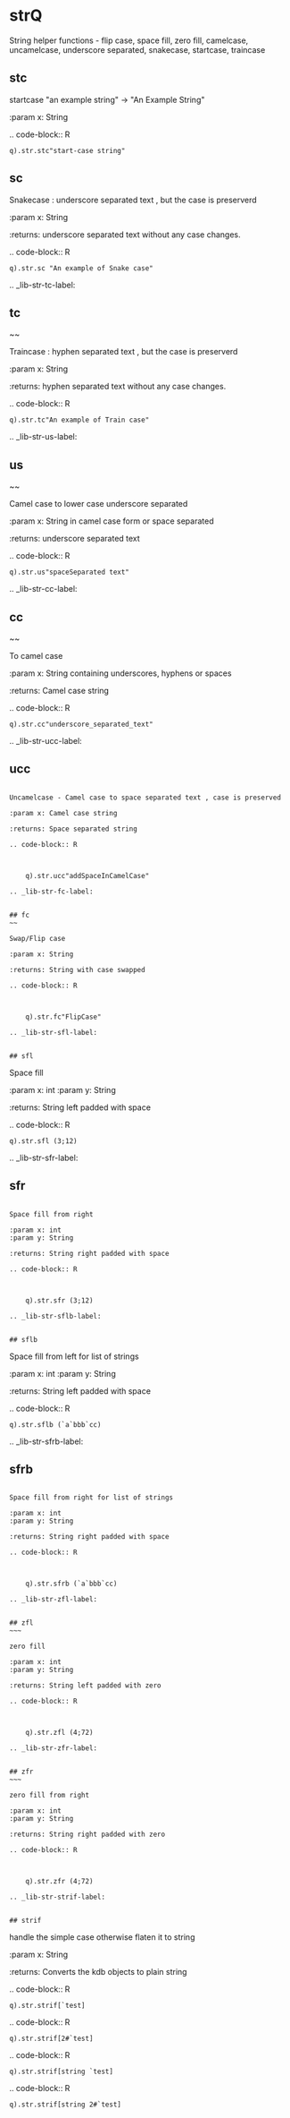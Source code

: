# strQ

String helper functions - flip case, space fill, zero fill, camelcase, uncamelcase, underscore separated, snakecase, startcase, traincase

## stc


startcase "an example string" -> "An Example String"

:param x: String

.. code-block:: R



    q).str.stc"start-case string"



## sc


Snakecase : underscore separated text , but the case is preserverd

:param x: String

:returns: underscore separated text without any case changes.

.. code-block:: R



    q).str.sc "An example of Snake case"

.. _lib-str-tc-label:


## tc
~~

Traincase : hyphen separated text , but the case is preserverd

:param x: String

:returns: hyphen separated text without any case changes.

.. code-block:: R



    q).str.tc"An example of Train case"

.. _lib-str-us-label:


## us
~~

Camel case to lower case underscore separated

:param x: String in camel case form or space separated

:returns: underscore separated text

.. code-block:: R



    q).str.us"spaceSeparated text"

.. _lib-str-cc-label:


## cc
~~

To camel case

:param x: String containing underscores, hyphens or spaces

:returns: Camel case string

.. code-block:: R



    q).str.cc"underscore_separated_text"

.. _lib-str-ucc-label:


## ucc
~~~

Uncamelcase - Camel case to space separated text , case is preserved

:param x: Camel case string

:returns: Space separated string

.. code-block:: R



    q).str.ucc"addSpaceInCamelCase"

.. _lib-str-fc-label:


## fc
~~

Swap/Flip case

:param x: String

:returns: String with case swapped

.. code-block:: R



    q).str.fc"FlipCase"

.. _lib-str-sfl-label:


## sfl
~~~

Space fill

:param x: int
:param y: String

:returns: String left padded with space

.. code-block:: R



    q).str.sfl (3;12)

.. _lib-str-sfr-label:


## sfr
~~~

Space fill from right

:param x: int
:param y: String

:returns: String right padded with space

.. code-block:: R



    q).str.sfr (3;12)

.. _lib-str-sflb-label:


## sflb
~~~~

Space fill from left for list of strings

:param x: int
:param y: String

:returns: String left padded with space

.. code-block:: R



    q).str.sflb (`a`bbb`cc)

.. _lib-str-sfrb-label:


## sfrb
~~~~

Space fill from right for list of strings

:param x: int
:param y: String

:returns: String right padded with space

.. code-block:: R



    q).str.sfrb (`a`bbb`cc)

.. _lib-str-zfl-label:


## zfl
~~~

zero fill

:param x: int
:param y: String

:returns: String left padded with zero

.. code-block:: R



    q).str.zfl (4;72)

.. _lib-str-zfr-label:


## zfr
~~~

zero fill from right

:param x: int
:param y: String

:returns: String right padded with zero

.. code-block:: R



    q).str.zfr (4;72)

.. _lib-str-strif-label:


## strif
~~~~~

handle the simple case otherwise flaten it to string

:param x: String

:returns: Converts the kdb objects to plain string

.. code-block:: R



    q).str.strif[`test]
.. code-block:: R



    q).str.strif[2#`test]
.. code-block:: R



    q).str.strif[string `test]
.. code-block:: R



    q).str.strif[string 2#`test]

